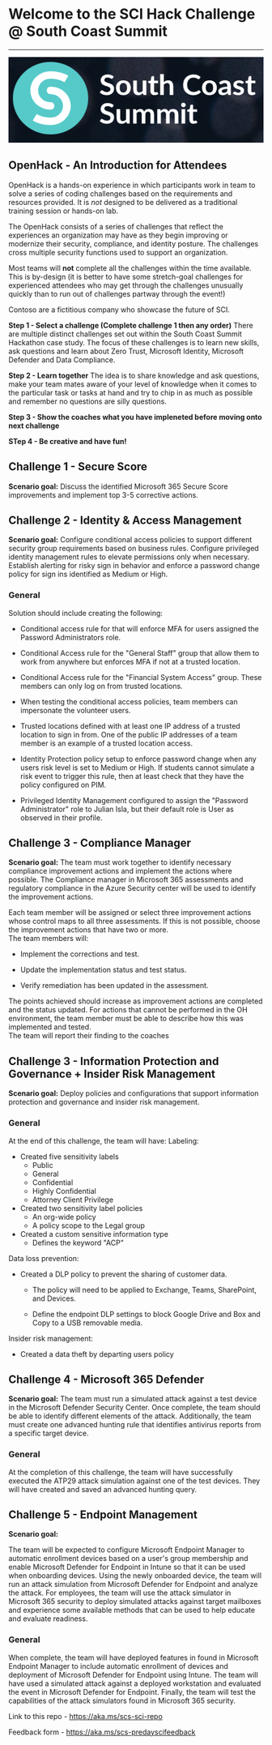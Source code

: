 # Welcome to the SCI Hack Challenge @ South Coast Summit  
----------------------------------------------------------------------------------------------------

![image](https://github.com/AllyT-MS/south-coast-summit-sci/blob/main/scs.png)

## OpenHack - An Introduction for Attendees

OpenHack is a hands-on experience in which participants work in team to solve a series of coding challenges based on the requirements and resources provided. It is *not* designed to be delivered as a traditional training session or hands-on lab.

The OpenHack consists of a series of challenges that reflect the experiences an organization may have as they begin improving or modernize their security, compliance, and identity posture. The challenges cross multiple security functions used to support an organization.

Most teams will **not** complete all the challenges within the time available. This is by-design (it is better to have some stretch-goal challenges for experienced attendees who may get through the challenges unusually quickly than to run out of challenges partway through the event!)

Contoso are a fictitious company who showcase the future of SCI. 

**Step 1 - Select a challenge (Complete challenge 1 then any order)**
There are multiple distinct challenges set out within the South Coast Summit Hackathon case study. The focus of these challenges is to learn new skills, ask questions and learn about Zero Trust, Microsoft Identity, Microsoft Defender and Data Compliance.

**Step 2 - Learn together**
The idea is to share knowledge and ask questions, make your team mates aware of your level of knowledge when it comes to the particular task or tasks at hand and try to chip in as much as possible and remember no questions are silly questions.

**Step 3 - Show the coaches what you have impleneted before moving onto next challenge**

**STep 4 - Be creative and have fun!**

## Challenge 1 - Secure Score

**Scenario goal:** Discuss the identified Microsoft 365 Secure Score improvements and implement top 3-5 corrective actions. 

## Challenge 2 - Identity & Access Management

**Scenario goal:** Configure conditional access policies to support different security group requirements based on business rules. Configure privileged identity management rules to elevate permissions only when necessary. Establish alerting for risky sign in behavior and enforce a password change policy for sign ins identified as Medium or High.

### General

Solution should include creating the following:

- Conditional access rule for that will enforce MFA for users assigned the Password Administrators role.

- Conditional Access rule for the "General Staff" group that allow them to work from anywhere but enforces MFA if not at a trusted location. 

- Conditional Access rule for the "Financial System Access" group. These members can only log on from trusted locations. 

- When testing the conditional access policies, team members can impersonate the volunteer users.

- Trusted locations defined with at least one IP address of a trusted location to sign in from. One of the public IP addresses of a team member is an example of a trusted location access.  

- Identity Protection policy setup to enforce password change when any users risk level is set to Medium or High. If students cannot simulate a risk event to trigger this rule, then at least check that they have the policy configured on PIM.

- Privileged Identity Management configured to assign the "Password Administrator" role to Julian Isla, but their default role is User as observed in their profile.

## Challenge 3 - Compliance Manager

**Scenario goal:** The team must work together to identify necessary compliance improvement actions and implement the actions where possible. The Compliance manager in Microsoft 365 assessments and regulatory compliance in the Azure Security center will be used to identify the improvement actions.

Each team member will be assigned or select three improvement actions whose control maps to all three assessments. If this is not possible, choose the improvement actions that have two or more.  
The team members will:

- Implement the corrections and test.

- Update the implementation status and test status.

- Verify remediation has been updated in the assessment.  

The points achieved should increase as improvement actions are completed and the status updated.
For actions that cannot be performed in the OH environment, the team member must be able to describe how this was implemented and tested.  
The team will report their finding to the coaches


## Challenge 3 - Information Protection and Governance + Insider Risk Management

**Scenario goal:** Deploy policies and configurations that support information protection and governance and insider risk management. 

### General

At the end of this challenge, the team will have:
Labeling:
- Created five sensitivity labels
    - Public
    - General
    - Confidential
    - Highly Confidential
    - Attorney Client Privilege 
- Created two sensitivity label policies
    - An org-wide policy
    - A policy scope to the Legal group
- Created a custom sensitive information type
    - Defines the keyword "ACP" 

Data loss prevention:  

- Created a DLP policy to prevent the sharing of customer data.

    - The policy will need to be applied to Exchange, Teams, SharePoint, and Devices.

    - Define the endpoint DLP settings to block Google Drive and Box and Copy to a USB removable media.

Insider risk management:  

- Created a data theft by departing users policy


## Challenge 4 - Microsoft 365 Defender

**Scenario goal:** 
The team must run a simulated attack against a test device in the Microsoft Defender Security Center. Once complete, the team should be able to identify different elements of the attack. Additionally, the team must create one advanced hunting rule that identifies antivirus reports from a specific target device. 

### General

At the completion of this challenge, the team will have successfully executed the ATP29 attack simulation against one of the test devices. They will have created and saved an advanced hunting query.

## Challenge 5 - Endpoint Management

**Scenario goal:** 

The team will be expected to configure Microsoft Endpoint Manager to automatic enrollment devices based on a user's group membership and enable Microsoft Defender for Endpoint in Intune so that it can be used when onboarding devices. Using the newly onboarded device, the team will run an attack simulation from Microsoft Defender for Endpoint and analyze the attack. For employees, the team will use the attack simulator in Microsoft 365 security to deploy simulated attacks against target mailboxes and experience some available methods that can be used to help educate and evaluate readiness.

### General
When complete, the team will have deployed features in found in Microsoft Endpoint Manager to include automatic enrollment of devices and deployment of Microsoft Defender for Endpoint using Intune. The team will have used a simulated attack against a deployed workstation and evaluated the event in Microsoft Defender for Endpoint. Finally, the team will test the capabilities of the attack simulators found in Microsoft 365 security.


Link to this repo - https://aka.ms/scs-sci-repo

Feedback form - https://aka.ms/scs-predayscifeedback









